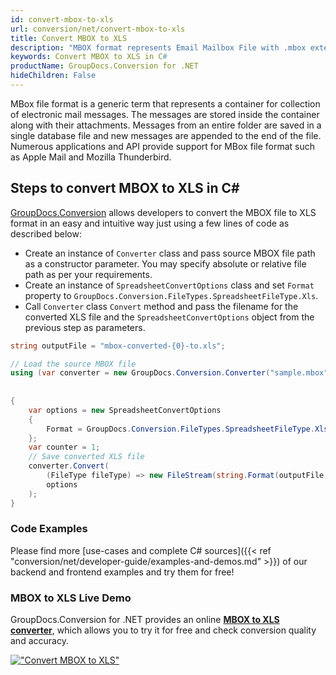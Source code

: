 ```yaml
---
id: convert-mbox-to-xls
url: conversion/net/convert-mbox-to-xls
title: Convert MBOX to XLS
description: "MBOX format represents Email Mailbox File with .mbox extension. Learn how to convert MBOX to XLS file programmatically in C# language using GroupDocs.Conversion for .NET library."
keywords: Convert MBOX to XLS in C#
productName: GroupDocs.Conversion for .NET
hideChildren: False
---
```


MBox file format is a generic term that represents a container for collection of electronic mail messages. The messages are stored inside the container along with their attachments. Messages from an entire folder are saved in a single database file and new messages are appended to the end of the file. Numerous applications and API provide support for MBox file format such as Apple Mail and Mozilla Thunderbird.

## Steps to convert MBOX to XLS in C#

[GroupDocs.Conversion](https://products.groupdocs.com/conversion/net) allows developers to convert the MBOX file to XLS format in an easy and intuitive way just using a few lines of code as described below:

* Create an instance of `Converter` class and pass source MBOX file path as a constructor parameter. You may specify absolute or relative file path as per your requirements. 
* Create an instance of `SpreadsheetConvertOptions` class and set `Format` property to `GroupDocs.Conversion.FileTypes.SpreadsheetFileType.Xls`.
* Call `Converter` class `Convert` method and pass the filename for the converted XLS file and the `SpreadsheetConvertOptions` object from the previous step as parameters.

```csharp
string outputFile = "mbox-converted-{0}-to.xls";

// Load the source MBOX file
using (var converter = new GroupDocs.Conversion.Converter("sample.mbox", fileType => fileType == EmailFileType.Mbox
                                                                                                ? new MboxLoadOptions()
                                                                                                : null ))
{
    var options = new SpreadsheetConvertOptions
    {
        Format = GroupDocs.Conversion.FileTypes.SpreadsheetFileType.Xls
    };
    var counter = 1;
    // Save converted XLS file
    converter.Convert(
        (FileType fileType) => new FileStream(string.Format(outputFile, counter++), FileMode.Create),
        options
    );
}
```

### Code Examples

Please find more [use-cases and complete C# sources]({{< ref "conversion/net/developer-guide/examples-and-demos.md" >}}) of our backend and frontend examples and try them for free!

### MBOX to XLS Live Demo

GroupDocs.Conversion for .NET provides an online [**MBOX to XLS converter**](https://products.groupdocs.app/conversion/mbox-to-xls), which allows you to try it for free and check conversion quality and accuracy.

[!["Convert MBOX to XLS"](conversion/net/images/convert-to-xls/convert-mbox-to-xls.png)](https://products.groupdocs.app/conversion/mbox-to-xls)